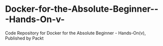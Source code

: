 # Docker-for-the-Absolute-Beginner---Hands-On-v-
Code Repository for Docker for the Absolute Beginner - Hands-On(v), Published by Packt
